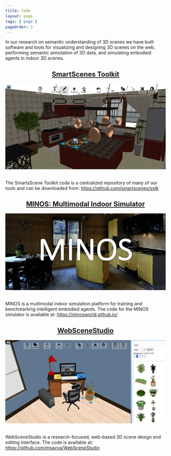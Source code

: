 ```yaml
---
title: Code
layout: page
tags: ['page']
pageOrder: 3
---
```


In our research on semantic understanding of 3D scenes we have built software and tools for visualizing and designing 3D scenes on the web, performing semantic annotation of 3D data, and simulating embodied agents in indoor 3D scenes.

<div style="text-align: center;">
<h2><a href="https://github.com/smartscenes/sstk">SmartScenes Toolkit</a></h2>
<img src="/images/scene_editor.png" style="width: 800px;">
</div>
<br>

The SmartsScene Toolkit code is a centralized repository of many of our tools and can be downloaded from: https://github.com/smartscenes/sstk

<div style="text-align: center;">
<h2><a href="https://minosworld.org">MINOS: Multimodal Indoor Simulator</a></h2>
<img src="/images/minos.png" style="width: 800px;">
</div>
<br>

MINOS is a multimodal indoor simulation platform for training and benchmarking intelligent embodied agents.  The code for the MINOS simulator is available at: https://minosworld.github.io/

<div style="text-align: center;">
<h2><a href="https://github.com/msavva/WebSceneStudio">WebSceneStudio</a></h2>
<img src="/images/webscenestudio.png" style="width: 800px;">
</div>
<br>

WebSceneStudio is a research-focused, web-based 3D scene design and editing interface.  The code is available at: https://github.com/msavva/WebSceneStudio
